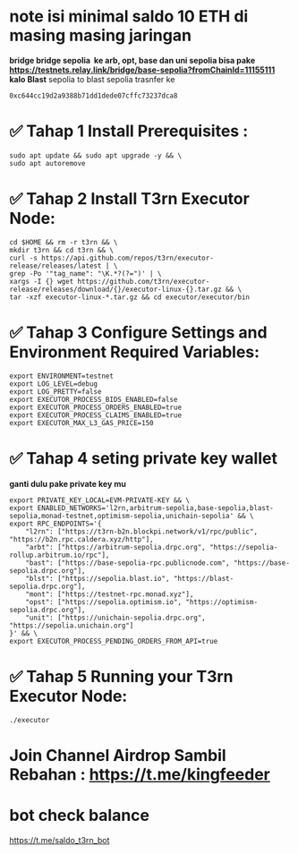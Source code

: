 # note isi minimal saldo 10 ETH di masing masing jaringan
**bridge bridge sepolia  ke arb, opt, base dan uni sepolia bisa pake 
https://testnets.relay.link/bridge/base-sepolia?fromChainId=11155111**
**kalo Blast**
sepolia to blast sepolia trasnfer ke 
```
0xc644cc19d2a9388b71dd1dede07cffc73237dca8
```

# ✅ Tahap 1 Install Prerequisites : 
```
sudo apt update && sudo apt upgrade -y && \
sudo apt autoremove
```
# ✅ Tahap 2 Install T3rn Executor Node:
```
cd $HOME && rm -r t3rn && \
mkdir t3rn && cd t3rn && \
curl -s https://api.github.com/repos/t3rn/executor-release/releases/latest | \
grep -Po '"tag_name": "\K.*?(?=")' | \
xargs -I {} wget https://github.com/t3rn/executor-release/releases/download/{}/executor-linux-{}.tar.gz && \
tar -xzf executor-linux-*.tar.gz && cd executor/executor/bin
```
# ✅ Tahap 3 Configure Settings and Environment Required Variables: 
```
export ENVIRONMENT=testnet
export LOG_LEVEL=debug
export LOG_PRETTY=false
export EXECUTOR_PROCESS_BIDS_ENABLED=false
export EXECUTOR_PROCESS_ORDERS_ENABLED=true
export EXECUTOR_PROCESS_CLAIMS_ENABLED=true
export EXECUTOR_MAX_L3_GAS_PRICE=150
```

# ✅ Tahap 4 seting private key wallet
**ganti dulu pake private key mu**
```
export PRIVATE_KEY_LOCAL=EVM-PRIVATE-KEY && \
export ENABLED_NETWORKS='l2rn,arbitrum-sepolia,base-sepolia,blast-sepolia,monad-testnet,optimism-sepolia,unichain-sepolia' && \
export RPC_ENDPOINTS='{
    "l2rn": ["https://t3rn-b2n.blockpi.network/v1/rpc/public", "https://b2n.rpc.caldera.xyz/http"],
    "arbt": ["https://arbitrum-sepolia.drpc.org", "https://sepolia-rollup.arbitrum.io/rpc"],
    "bast": ["https://base-sepolia-rpc.publicnode.com", "https://base-sepolia.drpc.org"],
    "blst": ["https://sepolia.blast.io", "https://blast-sepolia.drpc.org"],
    "mont": ["https://testnet-rpc.monad.xyz"],
    "opst": ["https://sepolia.optimism.io", "https://optimism-sepolia.drpc.org"],
    "unit": ["https://unichain-sepolia.drpc.org", "https://sepolia.unichain.org"]
}' && \
export EXECUTOR_PROCESS_PENDING_ORDERS_FROM_API=true
```

# ✅ Tahap 5 Running your T3rn Executor Node:
```
./executor
```
# Join Channel Airdrop Sambil Rebahan : https://t.me/kingfeeder

# bot check balance 
https://t.me/saldo_t3rn_bot
